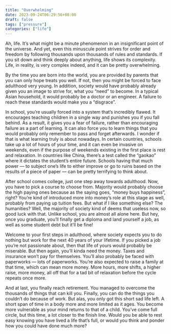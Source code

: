 ```yaml
---
title: "Overwhelming"
date: 2023-09-24T06:29:56+08:00
draft: false
tags: ["pressure"]
categories: ["life"]
---
```


Ah, life. It’s what might be a minute phenomenon in an insignificant point of the universe. And yet, even this minuscule point strives for order and freedom by following thousands upon thousands of rules and standards. If you sit down and think deeply about anything, life shows its complexity. Life, in reality, is very complex indeed, and it can be pretty overwhelming.

By the time you are born into the world, you are provided by parents that you can only hope treats you well. If not, then you might be forced to face adulthood very young. In addition, society would have probably already given you an image to strive for, what you “need” to become. In a typical Asian household, it would probably be a doctor or an engineer. A failure to reach these standards would make you a “disgrace”.

In school, you’re usually forced into a system that’s incredibly flawed. It encourages teaching children in a single way and punishes you if you fall behind. As a result, it gives you a fear of failure, rather than encouraging failure as a part of learning. It can also force you to learn things that you would probably only remember to pass and forget afterwards. I wonder if that is what learning truly is about nowadays. In certain countries, schools take up a lot of hours of your time, and it can even be invasive on weekends, even if the purpose of weekends existing in the first place is rest and relaxation. In countries like China, there’s a test called the “gaokao” where it dictates the student’s entire future. Schools having that much power — to subject one’s life to either improve or go to ruins based on the results of a piece of paper — can be pretty terrifying to think about.

After school comes college, just one step away towards adulthood. Now, you have to pick a course to choose from. Majority would probably choose the high paying ones because as the saying goes, “money buys happiness”, right? You’re kind of introduced more into money’s role at this stage as well, probably from paying up tuition fees. But what if I like something else? The humanities? Well, the majority of society kind of deems that useless now, so good luck with that. Unlike school, you are almost all alone here. But hey, once you graduate, you’ll finally get a diploma and land yourself a job, as well as some student debt but it’ll be fine!

Welcome to your first steps in adulthood, where society expects you to do nothing but work for the next 40 years of your lifetime. If you picked a job you’re not passionate about, then that life of yours would probably be miserable. But then again, you’ll kinda need the money. Taxes and insurance won’t pay for themselves. You’ll also probably be faced with paperworks — lots of paperworks. You’re also expected to raise a family at that time, which can mean more money. More hours, more shifts, a higher raise, more money, all off that for a tad bit of relaxation before the cycle repeats once more.

And at last, you finally reach retirement. You managed to overcome the thousands of things that can kill you. Finally, you can do the things you couldn’t do because of work. But alas, you only got this short sad life left. A short span of time in a body more and more limited as it ages. You become more vulnerable as your mind returns to that of a child. You’ve come full circle, but this time, a lot closer to the finish line. Would you be able to rest easy knowing you have lived a life that’s full, or would you think and ponder how you could have done much more?
